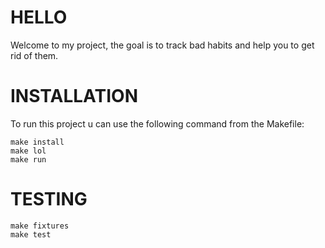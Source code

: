 # HELLO

Welcome to my project, the goal is to track bad habits and help you to get rid of them.

# INSTALLATION

To run this project u can use the following command from the Makefile:

```
make install
make lol
make run
```

# TESTING

```
make fixtures
make test
```


